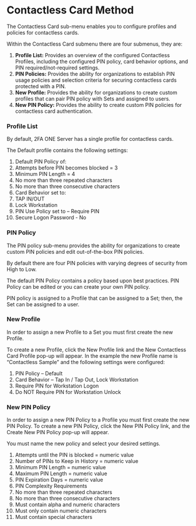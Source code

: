 # Contactless Card Method

The Contactless Card sub-menu enables you to configure profiles and policies for contactless cards. 

Within the Contactless Card submenu there are four submenus, they are:

1.	**Profile List:** Provides an overview of the configured Contactless Profiles, including the configured PIN
policy, card behavior options, and PIN required/not-required settings.
2.	**PIN Policies:** Provides the ability for organizations to establish PIN usage policies and selection criteria for securing contactless cards protected with a PIN.
3.	**New Profile:** Provides the ability for organizations to create custom profiles that can pair PIN policy with
Sets and assigned to users.
4.	**New PIN Policy:** Provides the ability to create custom PIN policies for contactless card authentication.

### Profile List

By default, 2FA ONE Server has a single profile for contactless cards. 

The Default profile contains the following settings:

1. Default PIN Policy of:
  3.	Attempts before PIN becomes blocked = 3
  4.	Minimum PIN Length = 4
  5.	No more than three repeated characters
  6.	No more than three consecutive characters
2.	Card Behavior set to:
  3.	TAP IN/OUT
  4.	Lock Workstation
3.	PIN Use Policy set to – Require PIN
4.	Secure Logon Password - No

### PIN Policy

The PIN policy sub-menu provides the ability for organizations to create custom PIN policies and edit out-of-the-box PIN policies. 

By default there are four PIN policies with varying degrees of security from High to Low. 

The default PIN Policy contains a policy based upon best practices. PIN Policy can be edited or you can create your own PIN policy. 

PIN policy is assigned to a Profile that can be assigned to a Set; then, the Set can be assigned to a user. 


### New Profile

In order to assign a new Profile to a Set you must first create the new Profile. 

To create a new Profile, click the New Profile link and the New Contactless Card Profile pop-up will appear. In the example the new Profile name is “Contactless Sample” and the following settings were configured:

1.	PIN Policy – Default
2.	Card Behavior – Tap In / Tap Out, Lock Workstation
3.	Require PIN for Workstation Logon
4.	Do NOT Require PIN for Workstation Unlock

### New PIN Policy

In order to assign a new PIN Policy to a Profile you must first create the new PIN Policy. To create a new PIN Policy, click the New PIN Policy link, and the Create New PIN Policy pop-up will appear. 

You must name the new policy and select your desired settings.

1.	Attempts until the PIN is blocked = numeric value
2.	Number of PINs to Keep in History = numeric value
3.	Minimum PIN Length = numeric value
4.	Maximum PIN Length = numeric value
5.	PIN Expiration Days = numeric value
6.	PIN Complexity Requirements
  7.	No more than three repeated characters
  8.	No more than three consecutive characters
  9.	Must contain alpha and numeric characters
  10.	Must only contain numeric characters
  11.	Must contain special characters
